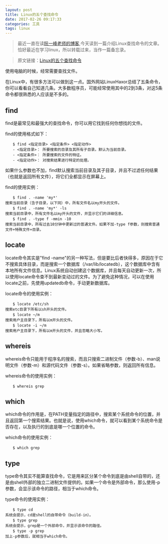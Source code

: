 ```yaml
---
layout: post
title: Linux的五个查找命令
date: 2017-02-26 09:17:33
categories: 工具
tags: linux
---
```

> 最近一直在读[阮一峰老师的博客](http://www.ruanyifeng.com),今天读到一篇介绍Linux查找命令的文章。恰好最近在学习linux，所以转载过来，当作一篇备忘录。

> 原文链接：[Linux的五个查找命令](http://www.ruanyifeng.com/blog/2009/10/5_ways_to_search_for_files_using_the_terminal.html)

使用电脑的时候，经常需要查找文件。

在Linux中，有很多方法可以做到这一点。国外网站LinuxHaxor总结了五条命令，你可以看看自己知道几条。大多数程序员，可能经常使用其中的2到3条，对这5条命令都很熟悉的人应该是不多的。

## find 

find是最常见和最强大的查找命令，你可以用它找到任何你想找的文件。

find的使用格式如下：
```
　　$ find <指定目录> <指定条件> <指定动作>
　　- <指定目录>： 所要搜索的目录及其所有子目录。默认为当前目录。
　　- <指定条件>： 所要搜索的文件的特征。
　　- <指定动作>： 对搜索结果进行特定的处理。
```
如果什么参数也不加，find默认搜索当前目录及其子目录，并且不过滤任何结果（也就是返回所有文件），将它们全都显示在屏幕上。

find的使用实例：
```
　　$ find . -name 'my*'
搜索当前目录（含子目录，以下同）中，所有文件名以my开头的文件。
　　$ find . -name 'my*' -ls
搜索当前目录中，所有文件名以my开头的文件，并显示它们的详细信息。
　　$ find . -type f -mmin -10
搜索当前目录中，所有过去10分钟中更新过的普通文件。如果不加-type f参数，则搜索普通文件+特殊文件+目录。
```
<!-- more -->
## locate

locate命令其实是"find -name"的另一种写法，但是要比后者快得多，原因在于它不搜索具体目录，而是搜索一个数据库（/var/lib/locatedb），这个数据库中含有本地所有文件信息。Linux系统自动创建这个数据库，并且每天自动更新一次，所以使用locate命令查不到最新变动过的文件。为了避免这种情况，可以在使用locate之前，先使用updatedb命令，手动更新数据库。

locate命令的使用实例：
```
　　$ locate /etc/sh
搜索etc目录下所有以sh开头的文件。
　　$ locate ~/m
搜索用户主目录下，所有以m开头的文件。
　　$ locate -i ~/m
搜索用户主目录下，所有以m开头的文件，并且忽略大小写。
```

## whereis

whereis命令只能用于程序名的搜索，而且只搜索二进制文件（参数-b）、man说明文件（参数-m）和源代码文件（参数-s）。如果省略参数，则返回所有信息。

whereis命令的使用实例：
```
　　$ whereis grep
```

## which

which命令的作用是，在PATH变量指定的路径中，搜索某个系统命令的位置，并且返回第一个搜索结果。也就是说，使用which命令，就可以看到某个系统命令是否存在，以及执行的到底是哪一个位置的命令。

which命令的使用实例：
```
　　$ which grep
```

## type

type命令其实不能算查找命令，它是用来区分某个命令到底是由shell自带的，还是由shell外部的独立二进制文件提供的。如果一个命令是外部命令，那么使用-p参数，会显示该命令的路径，相当于which命令。

type命令的使用实例：
```
　　$ type cd
系统会提示，cd是shell的自带命令（build-in）。
　　$ type grep
系统会提示，grep是一个外部命令，并显示该命令的路径。
　　$ type -p grep
加上-p参数后，就相当于which命令。
```
